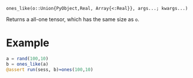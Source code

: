 ```
ones_like(o::Union{PyObject,Real, Array{<:Real}}, args...; kwargs...)
```

Returns a all-one tensor, which has the same size as `o`.

# Example

```julia
a = rand(100,10)
b = ones_like(a)
@assert run(sess, b)≈ones(100,10)
```
